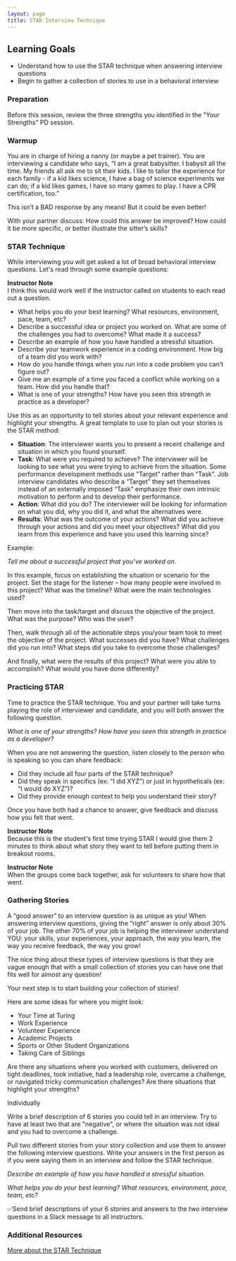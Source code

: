 ```yaml
---
layout: page
title: STAR Interview Technique
---
```


## Learning Goals
* Understand how to use the STAR technique when answering interview questions
* Begin to gather a collection of stories to use in a behavioral interview

### Preparation
Before this session, review the three strengths you identified in the "Your Strengths" PD session.

### Warmup
You are in charge of hiring a nanny (or maybe a pet trainer). You are interviewing a candidate who says, “I am a great babysitter. I babysit all the time. My friends all ask me to sit their kids. I like to tailor the experience for each family - if a kid likes science, I have a bag of science experiments we can do; if a kid likes games, I have so many games to play. I have a CPR certification, too.”

This isn’t a BAD response by any means! But it could be even better!

<section class="call-to-action" markdown="1">
With your partner discuss: How could this answer be improved? How could it be more specific, or better illustrate the sitter’s skills?
</section>

### STAR Technique

While interviewing you will get asked a lot of broad behavioral interview questions. Let's read through some example questions:

<aside class="instructor-notes" markdown="1">
<p><strong>Instructor Note</strong><br> I think this would work well if the instructor called on students to each read out a question. </p>
</aside>

* What helps you do your best learning? What resources, environment, pace, team, etc?
* Describe a successful idea or project you worked on. What are some of the challenges you had to overcome? What made it a success?
* Describe an example of how you have handled a stressful situation.
* Describe your teamwork experience in a coding environment. How big of a team did you work with?
* How do you handle things when you run into a code problem you can’t figure out?
* Give me an example of a time you faced a conflict while working on a team. How did you handle that?
* What is one of your strengths? How have you seen this strength in practice as a developer? 

Use this as an opportunity to tell stories about your relevant experience and highlight your strengths. A great template to use to plan out your stories is the STAR method:

* **Situation**: The interviewer wants you to present a recent challenge and situation in which you found yourself.
* **Task**: What were you required to achieve? The interviewer will be looking to see what you were trying to achieve from the situation. Some performance development methods use “Target” rather than “Task”. Job interview candidates who describe a “Target” they set themselves instead of an externally imposed “Task” emphasize their own intrinsic motivation to perform and to develop their performance.
* **Action**: What did you do? The interviewer will be looking for information on what you did, why you did it, and what the alternatives were.
* **Results**: What was the outcome of your actions? What did you achieve through your actions and did you meet your objectives? What did you learn from this experience and have you used this learning since?

Example:

*Tell me about a successful project that you’ve worked on.*

In this example, focus on establishing the situation or scenario for the project. Set the stage for the listener – how many people were involved in this project? What was the timeline? What were the main technologies used?

Then move into the task/target and discuss the objective of the project. What was the purpose? Who was the user?

Then, walk through all of the actionable steps you/your team took to meet the objective of the project. What successes did you have? What challenges did you run into? What steps did you take to overcome those challenges?

And finally, what were the results of this project? What were you able to accomplish? What would you have done differently?

### Practicing STAR

Time to practice the STAR technique. You and your partner will take turns playing the role of interviewer and candidate, and you will both answer the following question. 

*What is one of your strengths? How have you seen this strength in practice as a developer?*

When you are not answering the question, listen closely to the person who is speaking so you can share feedback:
* Did they include all four parts of the STAR technique?
* Did they speak in specifics (ex: “I did XYZ”) or just in hypotheticals (ex: “I would do XYZ”)?
* Did they provide enough context to help you understand their story?

Once you have both had a chance to answer, give feedback and discuss how you felt that went.

<aside class="instructor-notes" markdown="1">
<p><strong>Instructor Note</strong><br>Because this is the student's first time trying STAR I would give them 2 minutes to think about what story they want to tell before putting them in breakout rooms.</p>
</aside>

<aside class="instructor-notes" markdown="1">
<p><strong>Instructor Note</strong><br>When the groups come back together, ask for volunteers to share how that went.</p>
</aside>

### Gathering Stories

A “good answer” to an interview question is as unique as you! When answering interview questions, giving the “right” answer is only about 30% of your job. The other 70% of your job is helping the interviewer understand YOU: your skills, your experiences, your approach, the way you learn, the way you receive feedback, the way you grow!

The nice thing about these types of interview questions is that they are vague enough that with a small collection of stories you can have one that fits well for almost any question!

Your next step is to start building your collection of stories!

Here are some ideas for where you might look:

* Your Time at Turing
* Work Experience
* Volunteer Experience
* Academic Projects
* Sports or Other Student Organizations
* Taking Care of Siblings

Are there any situations where you worked with customers, delivered on tight deadlines, took initiative, had a leadership role, overcame a challenge, or navigated tricky communication challenges? Are there situations that highlight your strengths?

<section class='call-to-action' markdown='1'>

Individually  

Write a brief description of 6 stories you could tell in an interview. Try to have at least two that are "negative", or where the situation was not ideal and you had to overcome a challenge.

Pull two different stories from your story collection and use them to answer the following interview questions. Write your answers in the first person as if you were saying them in an interview and follow the STAR technique.

*Describe an example of how you have handled a stressful situation.*

*What helps you do your best learning? What resources, environment, pace, team, etc?*

✅Send brief descriptions of your 6 stories and answers to the two interview questions in a Slack message to all instructors.

</section>

### Additional Resources
[More about the STAR Technique](https://www.indeed.com/career-advice/interviewing/how-to-use-the-star-interview-response-technique)
